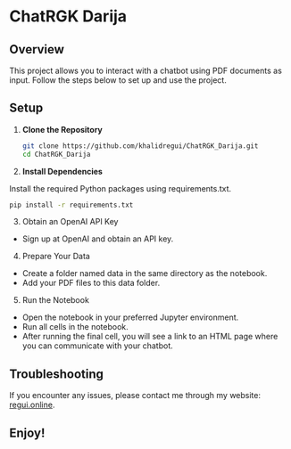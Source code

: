 # ChatRGK Darija

## Overview

This project allows you to interact with a chatbot using PDF documents as input. Follow the steps below to set up and use the project.

## Setup

1. **Clone the Repository**

   ```bash
   git clone https://github.com/khalidregui/ChatRGK_Darija.git
   cd ChatRGK_Darija
   ```
2. **Install Dependencies**

  Install the required Python packages using requirements.txt.
  
  ```bash
  pip install -r requirements.txt
  ```

3. Obtain an OpenAI API Key
  * Sign up at OpenAI and obtain an API key.

4. Prepare Your Data
  * Create a folder named data in the same directory as the notebook.
  * Add your PDF files to this data folder.

5. Run the Notebook
  * Open the notebook in your preferred Jupyter environment.
  * Run all cells in the notebook.
  * After running the final cell, you will see a link to an HTML page where you can communicate with your chatbot.

## Troubleshooting
If you encounter any issues, please contact me through my website: [regui.online](regui.online).

## Enjoy!
